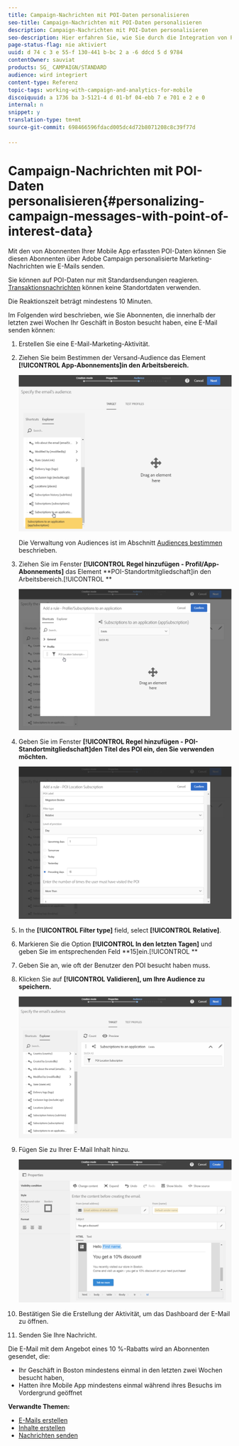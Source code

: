 ```yaml
---
title: Campaign-Nachrichten mit POI-Daten personalisieren
seo-title: Campaign-Nachrichten mit POI-Daten personalisieren
description: Campaign-Nachrichten mit POI-Daten personalisieren
seo-description: Hier erfahren Sie, wie Sie durch die Integration von POI-Daten eine personalisierte Nachricht entsprechend dem Standort Ihrer Abonnenten erstellen.
page-status-flag: nie aktiviert
uuid: d 74 c 3 e 55-f 130-441 b-bc 2 a -6 ddcd 5 d 9784
contentOwner: sauviat
products: SG_ CAMPAIGN/STANDARD
audience: wird integriert
content-type: Referenz
topic-tags: working-with-campaign-and-analytics-for-mobile
discoiquuid: a 1736 ba 3-5121-4 d 01-bf 04-ebb 7 e 701 e 2 e 0
internal: n
snippet: y
translation-type: tm+mt
source-git-commit: 698466596fdacd005dc4d72b8071208c8c39f77d

---
```



# Campaign-Nachrichten mit POI-Daten personalisieren{#personalizing-campaign-messages-with-point-of-interest-data}

Mit den von Abonnenten Ihrer Mobile App erfassten POI-Daten können Sie diesen Abonnenten über Adobe Campaign personalisierte Marketing-Nachrichten wie E-Mails senden.

Sie können auf POI-Daten nur mit Standardsendungen reagieren. [Transaktionsnachrichten](../../channels/using/about-transactional-messaging.md) können keine Standortdaten verwenden.

Die Reaktionszeit beträgt mindestens 10 Minuten.

Im Folgenden wird beschrieben, wie Sie Abonnenten, die innerhalb der letzten zwei Wochen Ihr Geschäft in Boston besucht haben, eine E-Mail senden können:

1. Erstellen Sie eine E-Mail-Marketing-Aktivität.
1. Ziehen Sie beim Bestimmen der Versand-Audience das Element **[!UICONTROL App-Abonnements]in den Arbeitsbereich.**

   ![](assets/poi_subscriptions_app.png)

   Die Verwaltung von Audiences ist im Abschnitt [Audiences bestimmen](../../audiences/using/creating-audiences.md) beschrieben.

1. Ziehen Sie im Fenster **[!UICONTROL Regel hinzufügen - Profil/App-Abonnements]** das Element **POI-Standortmitgliedschaft]in den Arbeitsbereich.[!UICONTROL **

   ![](assets/poi_add_rule_profile_subscription.png)

1. Geben Sie im Fenster **[!UICONTROL Regel hinzufügen - POI-Standortmitgliedschaft]den Titel des POI ein, den Sie verwenden möchten.**

   ![](assets/poi_location_subscription.png)

1. In the **[!UICONTROL Filter type]** field, select **[!UICONTROL Relative]**.
1. Markieren Sie die Option **[!UICONTROL In den letzten Tagen]** und geben Sie im entsprechenden Feld **15]ein.[!UICONTROL **
1. Geben Sie an, wie oft der Benutzer den POI besucht haben muss.
1. Klicken Sie auf **[!UICONTROL Validieren], um Ihre Audience zu speichern.**

   ![](assets/poi_subscriptions_app_audience_defined.png)

1. Fügen Sie zu Ihrer E-Mail Inhalt hinzu.

   ![](assets/poi_email_content.png)

1. Bestätigen Sie die Erstellung der Aktivität, um das Dashboard der E-Mail zu öffnen.
1. Senden Sie Ihre Nachricht.

Die E-Mail mit dem Angebot eines 10 %-Rabatts wird an Abonnenten gesendet, die:

* Ihr Geschäft in Boston mindestens einmal in den letzten zwei Wochen besucht haben,
* Hatten ihre Mobile App mindestens einmal während ihres Besuchs im Vordergrund geöffnet

**Verwandte Themen:**

* [E-Mails erstellen](../../channels/using/creating-an-email.md)
* [Inhalte erstellen](../../designing/using/example--email-personalization.md)
* [Nachrichten senden](../../sending/using/confirming-the-send.md)

